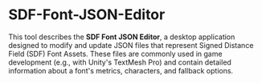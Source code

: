 # SDF-Font-JSON-Editor
This tool describes the **SDF Font JSON Editor**, a desktop application designed to modify and update JSON files that represent Signed Distance Field (SDF) Font Assets. These files are commonly used in game development (e.g., with Unity's TextMesh Pro) and contain detailed information about a font's metrics, characters, and fallback options.
